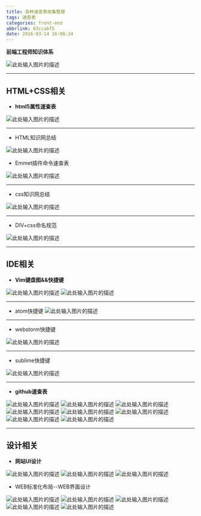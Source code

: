 ```yaml
---
title: 各种速查表收集整理
tags: 速查表
categories: front-end
abbrlink: 83ccabf5
date: 2016-03-14 16:08:24
---
```


**前端工程师知识体系**
<!--more-->
![此处输入图片的描述][1]



----------

## HTML+CSS相关

 - **html5属性速查表**

![此处输入图片的描述][2]


----------

 - HTML知识网总结

![此处输入图片的描述][4]

  - Emmet插件命令速查表

![此处输入图片的描述][5]


----------

 - css知识网总结

![此处输入图片的描述][6]


----------

 - DIV+css命名规范

![此处输入图片的描述][7]


----------


 
 
 
## IDE相关

 - **Vim键盘图&&快捷键**

![此处输入图片的描述][8]
![此处输入图片的描述][9]


----------

 - atom快捷键
![此处输入图片的描述][10]


----------

 - webstorm快捷键

![此处输入图片的描述][11]


----------

 - sublime快捷键

![此处输入图片的描述][12]


----------


  - **github速查表**

![此处输入图片的描述][13]
![此处输入图片的描述][14]
![此处输入图片的描述][15]
![此处输入图片的描述][16]
![此处输入图片的描述][17]
![此处输入图片的描述][18]
![此处输入图片的描述][19]
![此处输入图片的描述][20]



----------


## 设计相关

 - **网站UI设计**

![此处输入图片的描述][29]
![此处输入图片的描述][30]
![此处输入图片的描述][31]
  

 - WEB标准化布局--WEB界面设计

![此处输入图片的描述][32]
![此处输入图片的描述][33]
![此处输入图片的描述][34]
![此处输入图片的描述][35]
![此处输入图片的描述][36]

 


  [1]: http://7xq6al.com1.z0.glb.clouddn.com/%E5%89%8D%E7%AB%AF%E7%9F%A5%E8%AF%86%E4%BD%93%E7%B3%BB.jpg
  [2]: http://designzum.com/wp-content/uploads/2014/05/html5_cheat_sheet_tags.png
  [3]: http://7xq6al.com1.z0.glb.clouddn.com/HTML%E5%AD%A6%E4%B9%A0%E6%80%9D%E7%BB%B4%E5%AF%BC%E5%9B%BE.jpeg
  [4]: http://7xq6al.com1.z0.glb.clouddn.com/HTML%E7%9F%A5%E8%AF%86%E7%BD%91%E6%80%BB%E7%BB%93.jpg
  [5]: http://7xq6al.com1.z0.glb.clouddn.com/Emmet%E6%8F%92%E4%BB%B6%E4%BD%BF%E7%94%A8%E9%80%9F%E6%9F%A5%E8%A1%A8.png
  [6]: http://7xq6al.com1.z0.glb.clouddn.com/CSS%E7%9F%A5%E8%AF%86%E7%BD%91%E6%80%BB%E7%BB%93.jpg
  [7]: http://7xq6al.com1.z0.glb.clouddn.com/DIV%E5%91%BD%E5%90%8D%E8%A7%84%E8%8C%83.jpg
  [8]: http://7xq6al.com1.z0.glb.clouddn.com/%E7%BB%8F%E5%85%B8%E7%89%88--vim.gif
  [9]: http://7xq6al.com1.z0.glb.clouddn.com/Vim%E5%BF%AB%E6%8D%B7%E9%94%AE.jpg
  [10]: http://7xq6al.com1.z0.glb.clouddn.com/atom%E5%AE%9E%E7%94%A8%E5%BF%AB%E6%8D%B7%E9%94%AE.jpg
  [11]: http://7xq6al.com1.z0.glb.clouddn.com/webstorm%E5%BF%AB%E6%8D%B7%E9%94%AE.jpg
  [12]: http://7xq6al.com1.z0.glb.clouddn.com/sublime%E5%BF%AB%E6%8D%B7%E9%94%AE.jpg
  [13]: http://7xq6al.com1.z0.glb.clouddn.com/git%20Supervisual%20cheat%20sheet.jpg
  [14]: http://7xq6al.com1.z0.glb.clouddn.com/git%20cheat%20sheet%202.jpg
  [15]: http://7xq6al.com1.z0.glb.clouddn.com/git%20cheat%20sheet%203.jpg
  [16]: http://7xq6al.com1.z0.glb.clouddn.com/git%20cheat%20sheet.jpg
  [17]: http://7xq6al.com1.z0.glb.clouddn.com/git%E5%B8%B8%E7%94%A8%E5%91%BD%E4%BB%A4.jpg
  [18]: http://7xq6al.com1.z0.glb.clouddn.com/git-model@2x.png
  [19]: http://7xq6al.com1.z0.glb.clouddn.com/github.png
  [20]: http://7xq6al.com1.z0.glb.clouddn.com/git%E6%8A%80%E6%9C%AF%E6%A0%88.jpg
  [29]: http://7xq6al.com1.z0.glb.clouddn.com/%E5%90%84%E8%A1%8C%E4%B8%9A%E7%BD%91%E7%AB%99%E8%AE%BE%E8%AE%A1%E5%8F%82%E8%80%83-%E8%A1%8C%E4%B8%9A%E5%88%97%E8%A1%A8.jpg
  [30]: http://7xq6al.com1.z0.glb.clouddn.com/%E7%BD%91%E7%AB%99UI%E8%AE%BE%E8%AE%A1.jpg
  [31]: http://7xq6al.com1.z0.glb.clouddn.com/%E8%AE%BE%E8%AE%A1%E8%AF%8D%E6%B1%87%E5%85%A8%E8%A7%A3.jpg
  [32]: http://7xq6al.com1.z0.glb.clouddn.com/Fireworks.jpg
  [33]: http://7xq6al.com1.z0.glb.clouddn.com/WEB%E7%95%8C%E9%9D%A2%E8%AE%BE%E8%AE%A1.jpg
  [34]: http://7xq6al.com1.z0.glb.clouddn.com/%E4%B8%93%E9%A2%98%E9%A1%B5%E8%AE%BE%E8%AE%A1.jpg
  [35]: http://7xq6al.com1.z0.glb.clouddn.com/%E6%8B%BE%E8%89%B2%E5%99%A8.jpg
  [36]: http://7xq6al.com1.z0.glb.clouddn.com/%E7%BD%91%E7%AB%99%E8%AE%BE%E8%AE%A1%E6%B5%81%E7%A8%8B.jpg